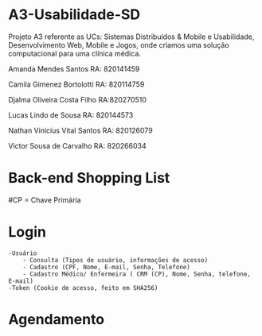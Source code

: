 # A3-Usabilidade-SD
Projeto A3 referente as UCs: Sistemas Distribuídos &amp; Mobile e Usabilidade, Desenvolvimento Web, Mobile e Jogos, onde criamos uma solução computacional para uma clínica médica.

Amanda Mendes Santos RA: 820141459

Camila Gimenez Bortolotti RA: 820114759

Djalma Oliveira Costa Filho RA:820270510

Lucas Lindo de Sousa RA: 820144573

Nathan Vinicius Vital Santos RA: 820126079

Victor Sousa de Carvalho RA: 820266034

# Back-end Shopping List
#CP = Chave Primária

# Login
    -Usuário
        - Consulta (Tipos de usuário, informações de acesso)
        - Cadastro (CPF, Nome, E-mail, Senha, Telefone)
        - Cadastro Médico/ Enfermeira ( CRM (CP), Nome, Senha, telefone, E-mail)
    -Token (Cookie de acesso, feito em SHA256)

# Agendamento 

# 

# 

# 

# 

# 

# 

# 